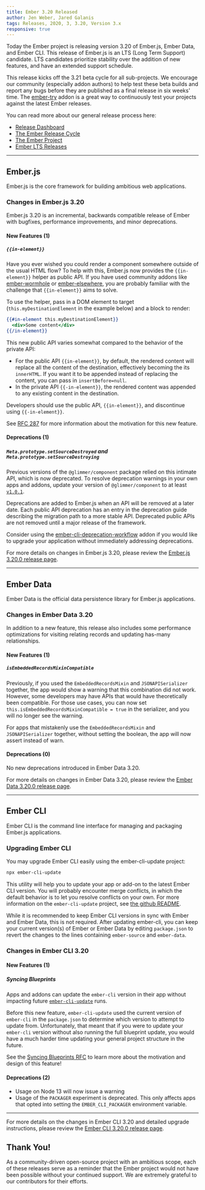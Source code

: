 ```yaml
---
title: Ember 3.20 Released
author: Jen Weber, Jared Galanis
tags: Releases, 2020, 3, 3.20, Version 3.x
responsive: true
---
```


Today the Ember project is releasing version 3.20 of Ember.js, Ember Data, and Ember CLI. This release of Ember.js is an LTS (Long Term Support) candidate. LTS candidates prioritize stability over the addition of new features, and have an extended support schedule.

This release kicks off the 3.21 beta cycle for all sub-projects. We encourage our community (especially addon authors) to help test these beta builds and report any bugs before they are published as a final release in six weeks' time. The [ember-try](https://github.com/ember-cli/ember-try) addon is a great way to continuously test your projects against the latest Ember releases.

You can read more about our general release process here:

- [Release Dashboard](http://emberjs.com/releases/)
- [The Ember Release Cycle](http://emberjs.com/blog/2013/09/06/new-ember-release-process.html)
- [The Ember Project](http://emberjs.com/blog/2015/06/16/ember-project-at-2-0.html)
- [Ember LTS Releases](http://emberjs.com/blog/2016/02/25/announcing-embers-first-lts.html)

---

## Ember.js

Ember.js is the core framework for building ambitious web applications.

### Changes in Ember.js 3.20

Ember.js 3.20 is an incremental, backwards compatible release of Ember with bugfixes, performance improvements, and minor deprecations.

#### New Features (1)

##### `{{in-element}}`

Have you ever wished you could render a component somewhere outside of the usual HTML flow? To help with this, Ember.js now provides the `{{in-element}}` helper as public API. If you have used community addons like [ember-wormhole](https://github.com/yapplabs/ember-wormhole) or [ember-elsewhere](https://github.com/ef4/ember-elsewhere), you are probably familiar with the challenge that `{{in-element}}` aims to solve.

To use the helper, pass in a DOM element to target (`this.myDestinationElement` in the example below) and a block to render:

```handlebars
{{#in-element this.myDestinationElement}}
  <div>Some content</div>
{{/in-element}}
```

This new public API varies somewhat compared to the behavior of the private API:

- For the public API `{{in-element}}`, by default, the rendered content will replace all the content of the destination, effectively becoming the its `innerHTML`. If you want it to be appended instead of replacing the content, you can pass in `insertBefore=null`.
- In the private API `{{-in-element}}`, the rendered content was appended to any existing content in the destination.

Developers should use the public API, `{{in-element}}`, and discontinue using `{{-in-element}}`.

See [RFC 287](https://emberjs.github.io/rfcs/0287-promote-in-element-to-public-api.html) for more information about the motivation for this new feature.

#### Deprecations (1)

##### `Meta.prototype.setSourceDestroyed` and `Meta.prototype.setSourceDestroying`

Previous versions of the `@glimmer/component` package relied on this intimate API, which is now deprecated.
To resolve deprecation warnings in your own apps and addons, update your version of `@glimmer/component` to at least [`v1.0.1`](https://github.com/glimmerjs/glimmer.js/releases/tag/v1.0.1).

Deprecations are added to Ember.js when an API will be removed at a later date. Each public API deprecation has an entry in the deprecation guide describing the migration path to a more stable API. Deprecated public APIs are not removed until a major release of the framework.

Consider using the [ember-cli-deprecation-workflow](https://github.com/mixonic/ember-cli-deprecation-workflow) addon if you would like to upgrade your application without immediately addressing deprecations.

For more details on changes in Ember.js 3.20, please review the [Ember.js 3.20.0 release page](https://github.com/emberjs/ember.js/releases/tag/v3.20.0).

---

## Ember Data

Ember Data is the official data persistence library for Ember.js applications.

### Changes in Ember Data 3.20

In addition to a new feature, this release also includes some performance optimizations for visiting relating records and updating has-many relationships.

#### New Features (1)

##### `isEmbeddedRecordsMixinCompatible`

Previously, if you used the `EmbeddedRecordsMixin` and `JSONAPISerializer` together, the app would show a warning that this combination did not work.
However, some developers may have APIs that would have theoretically been compatible.
For those use cases, you can now set `this.isEmbeddedRecordsMixinCompatible = true` in the serializer, and you will no longer see the warning.

For apps that mistakenly use the `EmbeddedRecordsMixin` and `JSONAPISerializer` together, without setting the boolean, the app will now assert instead of warn.

#### Deprecations (0)

No new deprecations introduced in Ember Data 3.20.

For more details on changes in Ember Data 3.20, please review the
[Ember Data 3.20.0 release page](https://github.com/emberjs/data/blob/v3.20.0/CHANGELOG.md#release-3200-july-16-2020).

---

## Ember CLI

Ember CLI is the command line interface for managing and packaging Ember.js applications.

### Upgrading Ember CLI

<!--alex ignore easy-->
You may upgrade Ember CLI easily using the ember-cli-update project:

```bash
npx ember-cli-update
```

This utility will help you to update your app or add-on to the latest Ember CLI version. You will probably encounter merge conflicts, in which the default behavior is to let you resolve conflicts on your own. For more information on the `ember-cli-update` project, see [the github README](https://github.com/ember-cli/ember-cli-update).

While it is recommended to keep Ember CLI versions in sync with Ember and Ember Data, this is not required. After updating ember-cli, you can keep your current version(s) of Ember or Ember Data by editing `package.json` to revert the changes to the lines containing `ember-source` and `ember-data`.

### Changes in Ember CLI 3.20

#### New Features (1)

##### Syncing Blueprints

Apps and addons can update the `ember-cli` version in their app without impacting future [`ember-cli-update`](https://github.com/ember-cli/ember-cli-update) runs. 

Before this new feature, `ember-cli-update` used the current version of `ember-cli` in the `package.json` to determine which version to attempt to update from. Unfortunately, that meant that if you were to update your `ember-cli` version without also running the full blueprint update, you would have a much harder time updating your general project structure in the future.

See the [Syncing Blueprints RFC](https://emberjs.github.io/rfcs/0477-blueprints-update.html) to learn more about the motivation and design of this feature!

#### Deprecations (2)

- Usage on Node 13 will now issue a warning 
- Usage of the `PACKAGER` experiment is deprecated. This only affects apps that opted into setting the `EMBER_CLI_PACKAGER` environment variable.


---

For more details on the changes in Ember CLI 3.20 and detailed upgrade
instructions, please review the [Ember CLI  3.20.0 release page](https://github.com/ember-cli/ember-cli/releases/tag/v3.20.0).

## Thank You!

As a community-driven open-source project with an ambitious scope, each of these releases serve as a reminder that the Ember project would not have been possible without your continued support. We are extremely grateful to our contributors for their efforts.

